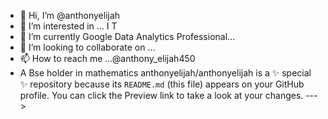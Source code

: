 - 👋 Hi, I’m @anthonyelijah
- 👀 I’m interested in ... I T
- 🌱 I’m currently Google Data Analytics Professional...
- 💞️ I’m looking to collaborate on ...
- 📫 How to reach me ...@anthony_elijah450
- A Bse holder in mathematics
anthonyelijah/anthonyelijah is a ✨ special ✨ repository because its `README.md` (this file) appears on your GitHub profile.
You can click the Preview link to take a look at your changes.
--->
